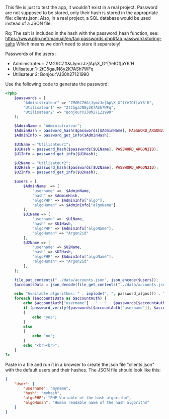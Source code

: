 
This file is just to test the app, it wouldn't exist in a real project.
Password are not supposed to be stored, only their hash is stored in the appropriate file: clients.json.
Also, in a real project, a SQL database would be used instead of a JSON file.

Rq: The salt is included in the hash with the password_hash function, see:
https://www.php.net/manual/en/faq.passwords.php#faq.password.storing-salts
Which means we don't need to store it separately!

Passwords of the users :
- Administrateur: ZMGRCZ#&\JymzJ>]Ap\X_G^(YeIOf[aY6'H
- Utilisateur 1: 2tC5gaJN8y2K7ASh7WFq
- Utilisateur 2: BonjourVJ30h27121990

Use the following code to generate the password:

```php
<?php
    $passwords = [
        "Administrateur" => "ZMGRCZ#&\JymzJ>]Ap\X_G^(YeIOf[aY6'H",
        "Utilisateur1" => "2tC5gaJN8y2K7ASh7WFq",
        "Utilisateur2" => "BonjourVJ30h27121990"
    ];

    $AdminName = "Administrateur";
    $AdminHash = password_hash($passwords[$AdminName], PASSWORD_ARGON2ID);
    $AdminInfo = password_get_info($AdminHash);

    $U1Name = "Utilisateur1";
    $U1Hash = password_hash($passwords[$U1Name], PASSWORD_ARGON2ID);
    $U1Info = password_get_info($U1Hash);

    $U2Name = "Utilisateur2";
    $U2Hash = password_hash($passwords[$U2Name], PASSWORD_ARGON2ID);
    $U2Info = password_get_info($U2Hash);

    $users = [
        $AdminName  => [
            "username" =>  $AdminName,
            "hash" => $AdminHash,
            "algoPHP" => $AdminInfo["algo"],
            "algoHuman" => $AdminInfo["algoName"]
        ],
        $U1Name => [
            "username" =>  $U1Name,
            "hash" => $U1Hash,
            "algoPHP" => $AdminInfo["algoName"],
            "algoHuman" => "Argon2id"
        ],
        $U2Name => [
            "username" => $U2Name,
            "hash" => $U2Hash,
            "algoPHP" => $AdminInfo["algoName"],
            "algoHuman" => "Argon2id"
        ],
    ];

    file_put_contents("../data/accounts.json", json_encode($users));
    $accountsData = json_decode(file_get_contents("../data/accounts.json"), true);

    echo "Available algorithms: " . implode(", ", password_algos()) . "<br><br>";
    foreach ($accountsData as $accountAuth) {
        echo $accountAuth["username"] . " : " . $passwords[$accountAuth["username"]] . " : " . $accountAuth["hash"] . " : " . $accountAuth["algoPHP"] . " : " . $accountAuth["algoHuman"] . "<br>";
        if (password_verify($passwords[$accountAuth["username"]], $accountAuth["hash"]))
        {
            echo "yes";
        }
        else
        {
            echo "no";
        }
        echo "<br><br>";
    }
?>
```

Paste in a file and run it in a browser to create the json file "clients.json" with the default users and their hashes.
The JSON file should look like this:

```json
{
    "User": {
        "username": "myname",
        "hash": "myhash",
        "algoPHP": "PHP Variable of the hash algorithm",
        "algoHuman": "Human readable name of the hash algorithm"
    }
}
```
